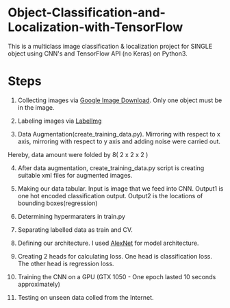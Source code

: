 # Object-Classification-and-Localization-with-TensorFlow
This is a multiclass image classification & localization project for SINGLE object using CNN's and TensorFlow API (no Keras) on Python3.

# Steps

1) Collecting images via [Google Image Download](https://github.com/hardikvasa/google-images-download). Only one object must be in the image.

2) Labeling images via [LabelImg](https://github.com/hardikvasa/google-images-download)

3) Data Augmentation(create_training_data.py). Mirroring with respect to x axis, mirroring with respect to y axis and adding noise were carried out. 

Hereby, data amount were folded by 8( 2 x 2 x 2 )

4) After data augmentation, create_training_data.py script is creating suitable xml files for augmented images.

5) Making our data tabular. Input is image that we feed into CNN. Output1 is one hot encoded classification output. Output2 is the locations of bounding boxes(regression)

6) Determining hypermaraters in train.py

7) Separating labelled data as train and CV.

8) Defining our architecture. I used [AlexNet](https://github.com/MuhammedBuyukkinaci/TensorFlow-Binary-Image-Classification-using-CNN-s/blob/master/alexnet_architecture.png) for model architecture.

9) Creating 2 heads for calculating loss. One head is classification loss. The other head is regression loss.

10) Training the CNN on a GPU (GTX 1050 - One epoch lasted 10 seconds approximately)

11) Testing on unseen data colled from the Internet.
